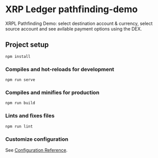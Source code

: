 # XRP Ledger pathfinding-demo

XRPL Pathfinding Demo: select destination account & currency, select source account and see avilable payment options using the DEX.

## Project setup
```
npm install
```

### Compiles and hot-reloads for development
```
npm run serve
```

### Compiles and minifies for production
```
npm run build
```

### Lints and fixes files
```
npm run lint
```

### Customize configuration
See [Configuration Reference](https://cli.vuejs.org/config/).
